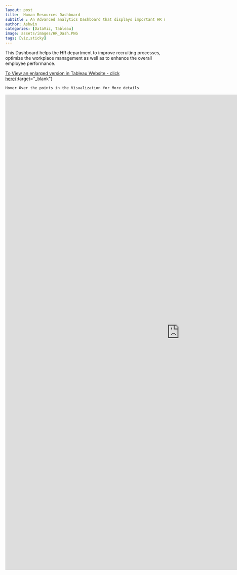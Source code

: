 ```yaml
---
layout: post
title:  Human Resources Dashboard
subtitle : An Advanced analytics Dashboard that displays important HR metrics using interactive data visualizations
author: Ashwin
categories: [DataViz, Tableau]
image: assets/images/HR_Dash.PNG
tags: [viz,sticky]
---
```


This Dashboard helps the HR department to improve recruiting processes, optimize the workplace management as well as to enhance the overall employee performance.

[To View an enlarged version in Tableau Website - click here](https://public.tableau.com/views/HumanResourcesDashboard_16070374686580/FinalDash?:language=en&:display_count=y&:origin=viz_share_link){:target="_blank"}

```
Hover Over the points in the Visualization for More details 
```

<iframe seamless frameborder="0" src="https://public.tableau.com/views/HumanResourcesDashboard_16070374686580/FinalDash?:language=en&:display_count=y&:origin=viz_share_link&:showVizHome=no" style = "z-index: 11; width: 1100px; height: 1500px; top: 0px; left: -100px;" ></iframe>